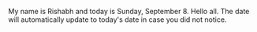 My name is Rishabh and today is Sunday, September 8. Hello all. The date will automatically update to today's date in case you did not notice.

